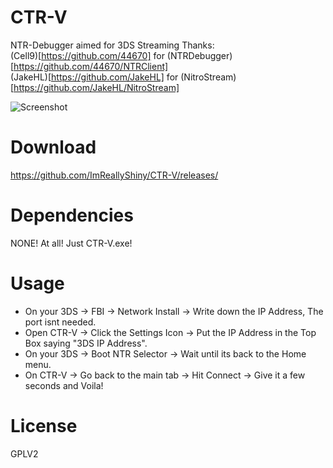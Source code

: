 # CTR-V
NTR-Debugger aimed for 3DS Streaming
Thanks:  
(Cell9)[https://github.com/44670] for (NTRDebugger)[https://github.com/44670/NTRClient]  
(JakeHL)[https://github.com/JakeHL] for (NitroStream)[https://github.com/JakeHL/NitroStream]

![Screenshot](http://i.imgur.com/oGb3VcE.gif)

# Download
https://github.com/ImReallyShiny/CTR-V/releases/

# Dependencies
NONE! At all! Just CTR-V.exe!

# Usage
- On your 3DS -> FBI -> Network Install -> Write down the IP Address, The port isnt needed.
- Open CTR-V -> Click the Settings Icon -> Put the IP Address in the Top Box saying "3DS IP Address".
- On your 3DS -> Boot NTR Selector -> Wait until its back to the Home menu.
- On CTR-V -> Go back to the main tab -> Hit Connect -> Give it a few seconds and Voila!

# License
GPLV2